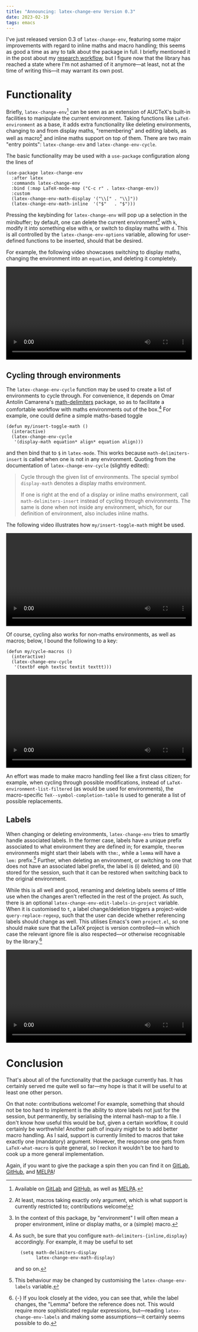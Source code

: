 ```yaml
---
title: "Announcing: latex-change-env Version 0.3"
date: 2023-02-19
tags: emacs
---
```


I've just released version 0.3 of `latex-change-env`, featuring some
major improvements with regard to inline maths and macro handling; this
seems as good a time as any to talk about the package in full.  I
briefly mentioned it in the post about my [research workflow], but I
figure now that the library has reached a state where I'm not ashamed of
it anymore—at least, not at the time of writing this—it may warrant its
own post.

[research workflow]: ./my-phd-workflow.html#digital-notes

<!--more-->

# Functionality

Briefly, `latex-change-env`[^1] can be seen as an extension of AUCTeX's
built-in facilities to manipulate the current environment.  Taking
functions like `LaTeX-environment` as a base, it adds extra
functionality like deleting environments, changing to and from display
maths, "remembering" and editing labels, as well as macro[^6] and inline
maths support on top of them.  There are two main "entry points":
`latex-change-env` and `latex-change-env-cycle`.

The basic functionality may be used with a `use-package` configuration
along the lines of

``` emacs-lisp
(use-package latex-change-env
  :after latex
  :commands latex-change-env
  :bind (:map LaTeX-mode-map ("C-c r" . latex-change-env))
  :custom
  (latex-change-env-math-display '("\\[" . "\\]"))
  (latex-change-env-math-inline  '("$"   . "$")))
```

Pressing the keybinding for `latex-change-env` will pop up a selection
in the minibuffer; by default, one can delete the current
environment[^2] with `k`, modify it into something else with `m`, or
switch to display maths with `d`.  This is all controlled by the
`latex-change-env-options` variable, allowing for user-defined functions
to be inserted, should that be desired.

For example, the following video showcases switching to display maths,
changing the environment into an `equation`, and deleting it completely.

<p>
  <video width="100%" controls>
    <source src="../images/latex-change-env/basic-functionality.webm"
            type="video/webm">
    Basic functionality of `latex-change-env`: changing and deleting labels.
  </video>
</p>

## Cycling through environments

The `latex-change-env-cycle` function may be used to create a list of
environments to cycle through.  For convenience, it depends on Omar
Antolín Camarena's [math-delimiters] package, so as to facilitate a
comfortable workflow with maths environments out of the box.[^3] For
example, one could define a simple maths-based toggle

``` emacs-lisp
(defun my/insert-toggle-math ()
  (interactive)
  (latex-change-env-cycle
   '(display-math equation* align* equation align)))
```

and then bind that to `$` in `latex-mode`.  This works because
`math-delimiters-insert` is called when one is not in any environment.
Quoting from the documentation of `latex-change-env-cycle` (slightly
edited):

> Cycle through the given list of environments.  The special symbol
> `display-math` denotes a display maths environment.
>
> If one is right at the end of a display or inline maths environment,
> call `math-delimiters-insert` instead of cycling through environments.
> The same is done when not inside any environment, which, for our
> definition of environment, also includes inline maths.

The following video illustrates how `my/insert-toggle-math` might be
used.

<p>
  <video width="100%" controls>
    <source src="../images/latex-change-env/cycling-maths.webm"
            type="video/webm">
    Cycling between inline and display maths, as well as several maths environments.
  </video>
</p>

Of course, cycling also works for non-maths environments, as well as
macros; below, I bound the following to a key:

``` emacs-lisp
(defun my/cycle-macros ()
  (interactive)
  (latex-change-env-cycle
   '(textbf emph textsc textit texttt)))
```

<p>
  <video width="100%" controls>
    <source src="../images/latex-change-env/cycling-macros.webm"
            type="video/webm">
    Cycling macros
  </video>
</p>

An effort was made to make macro handling feel like a first class
citizen; for example, when cycling through possible modifications,
instead of `LaTeX-environment-list-filtered` (as would be used for
environments), the macro-specific `TeX--symbol-completion-table` is used
to generate a list of possible replacements.

[math-delimiters]: https://github.com/oantolin/math-delimiters

## Labels

When changing or deleting environments, `latex-change-env` tries to
smartly handle associated labels.  In the former case, labels have a
unique prefix associated to what environment they are defined in; for
example, `theorem` environments might start their labels with `thm:`,
while a `lemma` will have a `lem:` prefix.[^5] Further, when deleting an
environment, or switching to one that does not have an associated label
prefix, the label is (i) deleted, and (ii) stored for the session, such
that it can be restored when switching back to the original environment.

While this is all well and good, renaming and deleting labels seems of
little use when the changes aren't reflected in the rest of the project.
As such, there is an optional `latex-change-env-edit-labels-in-project`
variable.  When it is customised to `t`, a label change/deletion
triggers a project-wide `query-replace-regexp`, such that the user can
decide whether referencing labels should change as well.  This utilises
Emacs's own `project.el`, so one should make sure that the LaTeX project
is version controlled—in which case the relevant ignore file is also
respected—or otherwise recognisable by the library.[^7]

<p>
  <video width="100%" controls>
    <source src="../images/latex-change-env/label-handling.webm"
            type="video/webm">
    Label handling
  </video>
</p>

# Conclusion

That's about all of the functionality that the package currently has.
It has certainly served me quite well so far—my hope is that it will be
useful to at least one other person.

On that note: contributions welcome!  For example, something that should
not be too hard to implement is the ability to store labels not just for
the session, but permanently, by serialising the internal hash-map to a
file.  I don't know how useful this would be but, given a certain
workflow, it could certainly be worthwhile!  Another path of inquiry
might be to add better macro handling.  As I said, support is currently
limited to macros that take exactly one (mandatory) argument.  However,
the response one gets from `LaTeX-what-macro` is quite general, so I
reckon it wouldn't be too hard to cook up a more general implementation.

Again, if you want to give the package a spin then you can find it on
[GitLab][gitlab:latex-change-env], [GitHub][github:latex-change-env],
and [MELPA][melpa:latex-change-env]!

[^1]: Available on [GitLab][gitlab:latex-change-env] and
      [GitHub][github:latex-change-env], as well as
      [MELPA][melpa:latex-change-env].

[^2]: In the context of this package, by "environment" I will often mean
      a proper environment, inline or display maths, or a (simple)
      macro.

[^3]: As such, be sure that you configure `math-delim​it​ers-{inline,display}`
      accordingly.  For example, it may be useful to set

      ``` emacs-lisp
        (setq math-delimiters-display
              latex-change-env-math-display)
      ```

      and so on.

[^5]: This behaviour may be changed by customising the
      `latex-change-env-labels` variable.

[^6]: At least, macros taking exactly only argument, which is what
      support is currently restricted to; contributions welcome!

[^7]: {-} If you look closely at the video, you can see that, while the
      label changes, the "Lemma" before the reference does not.  This
      would require more sophisticated regular expressions, but—reading
      `latex​-​change-env-labels` and making some assumptions—it certainly
      seems possible to do.

[gitlab:latex-change-env]: https://gitlab.com/slotThe/change-env
[github:latex-change-env]: https://github.com/slotThe/change-env
[melpa:latex-change-env]: https://www.melpa.org/#/latex-change-env
